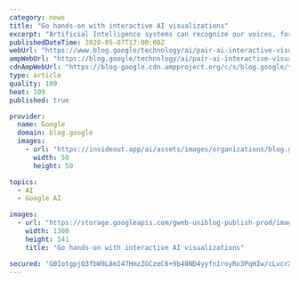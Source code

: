```yaml
---
category: news
title: "Go hands-on with interactive AI visualizations"
excerpt: "Artificial Intelligence systems can recognize our voices, forecast the weather and help decide who gets a loan. Given the increasing ubiquity of AI, it’s important that everyone is able to understand more about it.Like any system or technology, AI doesn’t always get it right. And understanding why AI"
publishedDateTime: 2020-05-07T17:00:00Z
webUrl: "https://www.blog.google/technology/ai/pair-ai-interactive-visualizations/"
ampWebUrl: "https://blog.google/technology/ai/pair-ai-interactive-visualizations/amp/"
cdnAmpWebUrl: "https://blog-google.cdn.ampproject.org/c/s/blog.google/technology/ai/pair-ai-interactive-visualizations/amp/"
type: article
quality: 109
heat: 109
published: true

provider:
  name: Google
  domain: blog.google
  images:
    - url: "https://insideout.app/ai/assets/images/organizations/blog.google-50x50.jpg"
      width: 50
      height: 50

topics:
  - AI
  - Google AI

images:
  - url: "https://storage.googleapis.com/gweb-uniblog-publish-prod/images/hero_baBdUJS.max-1300x1300.png"
    width: 1300
    height: 541
    title: "Go hands-on with interactive AI visualizations"

secured: "G0IotgpjQ3fbW9L8mI47HmzZGCzeC6+9b48ND4yyfn1royRx3PqHIw/cLvcrXNxGzky1QJN0KZzMmft9iCN4H7sEMKZCLNZ1gTkKx8BsF4/rYoMkhSwALExg2bX9I8S4wbVthNPlZyZ6YmZfI2hFJLsF+r14S4vIwSjzTx5JXNNrLUm7M0oqhgiQ4BAIYjGbj5M+pT5xbEoA8m3O0EhfOX85N3qyH1PvNcGlin9y/Fni6V6Y06S0r0QUA0uAefeeUu1sgXPDaOlpx1rqVkxgMT9FWShc3RmIpLpeBrFgqu4fJqYp+1pKjxoZd57CodWx/2OZ0yE2mvhvxf88R6nKlg==;9D9CEdxVD6io9p1FU62+Mw=="
---
```


